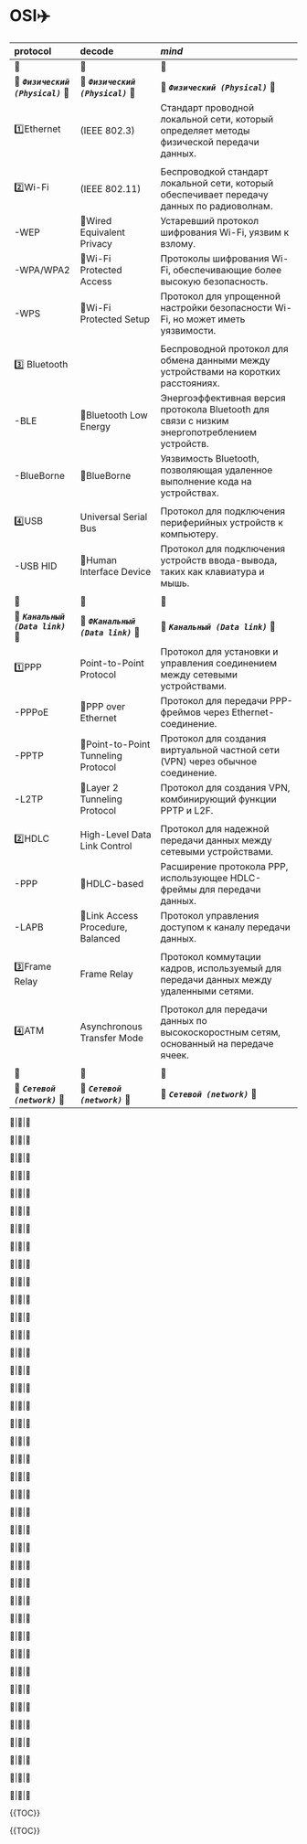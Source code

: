 # OSI✈️
|  **protocol**                        | **decode**                           |***mind***                            |
| :---------------------------------- | :----------------------------------| :----------------------------------|
|🚀 | 🚀 | 🚀|   
| 🚀 ***`Физический (Physical)`*** 🚀 | 🚀 ***`Физический (Physical)`*** 🚀  | 🚀 ***`Физический (Physical)`*** 🚀 |
|1️⃣Ethernet   |(IEEE 802.3)                |Стандарт проводной локальной сети, который определяет методы физической передачи данных.    | 
| |                                                                                   
|2️⃣Wi-Fi      |(IEEE 802.11)               | Беспроводкой стандарт локальной сети, который обеспечивает передачу данных по радиоволнам. |
-WEP          |📌Wired Equivalent Privacy  |Устаревший протокол шифрования Wi-Fi, уязвим к взлому.                                      |
-WPA/WPA2     |📌Wi-Fi Protected Access    |Протоколы шифрования Wi-Fi, обеспечивающие более высокую безопасность.
-WPS          |📌Wi-Fi Protected Setup     |Протокол для упрощенной настройки безопасности Wi-Fi, но может иметь уязвимости.
| |
3️⃣	Bluetooth  ||Беспроводной протокол для обмена данными между устройствами на коротких расстояниях.|
-BLE          |📌Bluetooth Low Energy      |Энергоэффективная версия протокола Bluetooth для связи с низким энергопотреблением устройств.
-BlueBorne    |📌BlueBorne                 |Уязвимость Bluetooth, позволяющая удаленное выполнение кода на устройствах.
| |
4️⃣USB         |Universal Serial Bus        |Протокол для подключения периферийных устройств к компьютеру.
-USB HID      |📌Human Interface Device     |Протокол для подключения устройств ввода-вывода, таких как клавиатура и мышь.
| |
|🚀 | 🚀 | 🚀|   
| 🚀 ***`Канальный (Data link)`*** 🚀 | 🚀 ***`ФКанальный (Data link)`*** 🚀  | 🚀 ***`Канальный (Data link)`*** 🚀 |
|1️⃣PPP                                |Point-to-Point Protocol                 |Протокол для установки и управления соединением между сетевыми устройствами.
-PPPoE|📌PPP over Ethernet|Протокол для передачи PPP-фреймов через Ethernet-соединение.
-PPTP|📌Point-to-Point Tunneling Protocol|Протокол для создания виртуальной частной сети (VPN) через обычное соединение.
-L2TP|📌Layer 2 Tunneling Protocol|Протокол для создания VPN, комбинирующий функции PPTP и L2F.
| |
2️⃣HDLC|	High-Level Data Link Control |Протокол для надежной передачи данных между сетевыми устройствами.
-PPP|📌HDLC-based|Расширение протокола PPP, использующее HDLC-фреймы для передачи данных.
-LAPB|📌Link Access Procedure, Balanced|Протокол управления доступом к каналу передачи данных.
| |
3️⃣Frame Relay|Frame Relay|Протокол коммутации кадров, используемый для передачи данных между удаленными сетями.
| |
4️⃣ATM|	Asynchronous Transfer Mode |Протокол для передачи данных по высокоскоростным сетям, основанный на передаче ячеек.
| |
|🚀 | 🚀 | 🚀|   
| 🚀 ***`Сетевой (network)`*** 🚀 | 🚀 ***`Сетевой (network)`*** 🚀  | 🚀 ***`Сетевой (network)`*** 🚀 |
  
 🥷|🥷|🥷 
  
 🥷|🥷|🥷 
  
 🥷|🥷|🥷 
  
 🥷|🥷|🥷 
  
 🥷|🥷|🥷 
  
 🥷|🥷|🥷 
  
 🥷|🥷|🥷 
  
 🥷|🥷|🥷 
  
 🥷|🥷|🥷 
  
 🥷|🥷|🥷 
  
 🥷|🥷|🥷 
  
 🥷|🥷|🥷 
  
 🥷|🥷|🥷 
  
 🥷|🥷|🥷 
  
 🥷|🥷|🥷 
  
 🥷|🥷|🥷 
  
 🥷|🥷|🥷 
  
 🥷|🥷|🥷 
  
 🥷|🥷|🥷 
  
 🥷|🥷|🥷 
  
 🥷|🥷|🥷 
  
 🥷|🥷|🥷 
  
 🥷|🥷|🥷 
  
 🥷|🥷|🥷 
  
 🥷|🥷|🥷 
  
 🥷|🥷|🥷 
  
 🥷|🥷|🥷 
  
 🥷|🥷|🥷 
  
 🥷|🥷|🥷 
  
 🥷|🥷|🥷 
  
 🥷|🥷|🥷 
  
 🥷|🥷|🥷
  
 🥷|🥷|🥷 
  
 🥷|🥷|🥷 
  
 🥷|🥷|🥷 
  
 🥷|🥷|🥷 
  
 🥷|🥷|🥷 
  
 🥷|🥷|🥷 
  
 🥷|🥷|🥷 
 
{{TOC}}

{{TOC}} 
